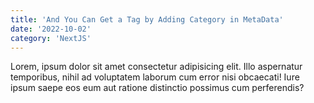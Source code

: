 ```yaml
---
title: 'And You Can Get a Tag by Adding Category in MetaData'
date: '2022-10-02'
category: 'NextJS'
---
```


Lorem, ipsum dolor sit amet consectetur adipisicing elit. Illo aspernatur temporibus, nihil ad voluptatem laborum cum error nisi obcaecati! Iure ipsum saepe eos eum aut ratione distinctio possimus cum perferendis?
